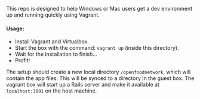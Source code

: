 This repo is designed to help Windows or Mac users get a dev environment up and running quickly using Vagrant.

#### Usage:

- Install Vagrant and Virtualbox.
- Start the box with the command: `vagrant up` (inside this directory).
- Wait for the installation to finish...
- Profit!

The setup should create a new local directory `/openfoodnetwork`, which will contain the app files. This will be synced to a directory in the guest box.
The vagrant box will start up a Rails server and make it available at `localhost:3001` on the host machine. 
